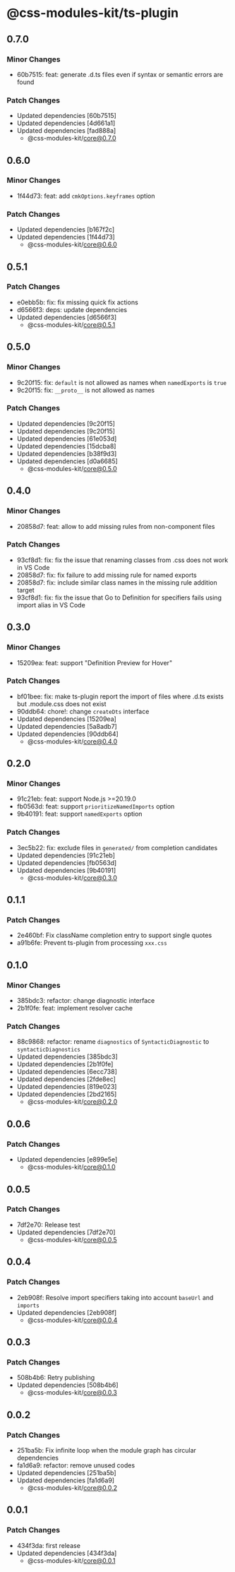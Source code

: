 # @css-modules-kit/ts-plugin

## 0.7.0

### Minor Changes

- 60b7515: feat: generate .d.ts files even if syntax or semantic errors are found

### Patch Changes

- Updated dependencies [60b7515]
- Updated dependencies [4d661a1]
- Updated dependencies [fad888a]
  - @css-modules-kit/core@0.7.0

## 0.6.0

### Minor Changes

- 1f44d73: feat: add `cmkOptions.keyframes` option

### Patch Changes

- Updated dependencies [b167f2c]
- Updated dependencies [1f44d73]
  - @css-modules-kit/core@0.6.0

## 0.5.1

### Patch Changes

- e0ebb5b: fix: fix missing quick fix actions
- d6566f3: deps: update dependencies
- Updated dependencies [d6566f3]
  - @css-modules-kit/core@0.5.1

## 0.5.0

### Minor Changes

- 9c20f15: fix: `default` is not allowed as names when `namedExports` is `true`
- 9c20f15: fix: `__proto__` is not allowed as names

### Patch Changes

- Updated dependencies [9c20f15]
- Updated dependencies [9c20f15]
- Updated dependencies [61e053d]
- Updated dependencies [15dcba8]
- Updated dependencies [b38f9d3]
- Updated dependencies [d0a6685]
  - @css-modules-kit/core@0.5.0

## 0.4.0

### Minor Changes

- 20858d7: feat: allow to add missing rules from non-component files

### Patch Changes

- 93cf8d1: fix: fix the issue that renaming classes from .css does not work in VS Code
- 20858d7: fix: fix failure to add missing rule for named exports
- 20858d7: fix: include similar class names in the missing rule addition target
- 93cf8d1: fix: fix the issue that Go to Definition for specifiers fails using import alias in VS Code

## 0.3.0

### Minor Changes

- 15209ea: feat: support "Definition Preview for Hover"

### Patch Changes

- bf01bee: fix: make ts-plugin report the import of files where .d.ts exists but .module.css does not exist
- 90ddb64: chore!: change `createDts` interface
- Updated dependencies [15209ea]
- Updated dependencies [5a8adb7]
- Updated dependencies [90ddb64]
  - @css-modules-kit/core@0.4.0

## 0.2.0

### Minor Changes

- 91c21eb: feat: support Node.js >=20.19.0
- fb0563d: feat: support `prioritizeNamedImports` option
- 9b40191: feat: support `namedExports` option

### Patch Changes

- 3ec5b22: fix: exclude files in `generated/` from completion candidates
- Updated dependencies [91c21eb]
- Updated dependencies [fb0563d]
- Updated dependencies [9b40191]
  - @css-modules-kit/core@0.3.0

## 0.1.1

### Patch Changes

- 2e460bf: Fix className completion entry to support single quotes
- a91b6fe: Prevent ts-plugin from processing `xxx.css`

## 0.1.0

### Minor Changes

- 385bdc3: refactor: change diagnostic interface
- 2b1f0fe: feat: implement resolver cache

### Patch Changes

- 88c9868: refactor: rename `diagnostics` of `SyntacticDiagnostic` to `syntacticDiagnostics`
- Updated dependencies [385bdc3]
- Updated dependencies [2b1f0fe]
- Updated dependencies [6ecc738]
- Updated dependencies [2fde8ec]
- Updated dependencies [819e023]
- Updated dependencies [2bd2165]
  - @css-modules-kit/core@0.2.0

## 0.0.6

### Patch Changes

- Updated dependencies [e899e5e]
  - @css-modules-kit/core@0.1.0

## 0.0.5

### Patch Changes

- 7df2e70: Release test
- Updated dependencies [7df2e70]
  - @css-modules-kit/core@0.0.5

## 0.0.4

### Patch Changes

- 2eb908f: Resolve import specifiers taking into account `baseUrl` and `imports`
- Updated dependencies [2eb908f]
  - @css-modules-kit/core@0.0.4

## 0.0.3

### Patch Changes

- 508b4b6: Retry publishing
- Updated dependencies [508b4b6]
  - @css-modules-kit/core@0.0.3

## 0.0.2

### Patch Changes

- 251ba5b: Fix infinite loop when the module graph has circular dependencies
- fa1d6a9: refactor: remove unused codes
- Updated dependencies [251ba5b]
- Updated dependencies [fa1d6a9]
  - @css-modules-kit/core@0.0.2

## 0.0.1

### Patch Changes

- 434f3da: first release
- Updated dependencies [434f3da]
  - @css-modules-kit/core@0.0.1
